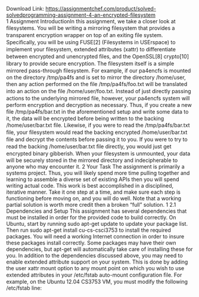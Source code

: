 Download Link: https://assignmentchef.com/product/solved-solvedprogramming-assignment-4-an-encrypted-filesystem
<br>
1 Assignment IntroductionIn this assignment, we take a closer look at ﬁlesystems. You will be writing a mirroring ﬁlesystem that provides a transparent encryption wrapper on top of an exiting ﬁle system. Speciﬁcally, you will be using FUSE[2] (Filesystems in USErspace) to implement your ﬁlesystem, extended attributes (xattr) to diﬀerentiate between encrypted and unencrypted ﬁles, and the OpenSSL[8] crypto[10] library to provide secure encryption. The ﬁlesystem itself is a simple mirrored pass-through ﬁlesystem. For example, if our pa4encfs is mounted on the directory /tmp/pa4fs and is set to mirror the directory /home/user, then any action performed on the ﬁle /tmp/pa4fs/foo.txt will be translated into an action on the ﬁle /home/user/foo.txt. Instead of just directly passing actions to the underlying mirrored ﬁle, however, your pa4encfs system will perform encryption and decryption as necessary. Thus, if you create a new ﬁle /tmp/pa4fs/bar.txt in the aforementioned setup and write some data to it, the data will be encrypted before being written to the backing /home/user/bar.txt ﬁle. Likewise, if you were to read the /tmp/pa4fs/bar.txt ﬁle, your ﬁlesystem would read the backing encrypted /home/user/bar.txt ﬁle and decrypt the contents before passing it to you. If you were to try to read the backing /home/user/bar.txt ﬁle directly, you would just get encrypted binary gibberish. When your ﬁlesystem is unmounted, your data will be securely stored in the mirrored directory and indecipherable to anyone who may encounter it. 2 Your Task The assignment is primarily a systems project. Thus, you will likely spend more time pulling together and learning to assemble a diverse set of existing APIs then you will spend writing actual code. This work is best accomplished in a disciplined, iterative manner. Take it one step at a time, and make sure each step is functioning before moving on, and you will do well. Note that a working partial solution is worth more credit then a broken “full” solution. 1 2.1 Dependencies and Setup This assignment has several dependencies that must be installed in order for the provided code to build correctly. On Ubuntu, start by running sudo apt-get update to update your package list. Then run sudo apt-get install cu-cs-csci3753 to install the required packages. You will need a working Internet connection in order to insure these packages install correctly. Some packages may have their own dependencies, but apt-get will automatically take care of installing these for you. In addition to the dependencies discussed above, you may need to enable extended attribute support on your system. This is done by adding the user xattr mount option to any mount point on which you wish to use extended attributes in your /etc/fstab auto-mount conﬁguration ﬁle. For example, on the Ubuntu 12.04 CS3753 VM, you must modify the following /etc/fstab line:
